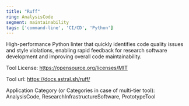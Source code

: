 ```yaml
---
title: "Ruff"
ring: AnalysisCode
segment: maintainability
tags: ['command-line', 'CI/CD', 'Python']
---
```

High-performance Python linter that quickly identifies code quality issues and style violations, enabling rapid feedback for research software development and improving overall code maintainability.

Tool License: https://opensource.org/licenses/MIT

Tool url: https://docs.astral.sh/ruff/

Application Category (or Categories in case of multi-tier tool): AnalysisCode, ResearchInfrastructureSoftware, PrototypeTool
